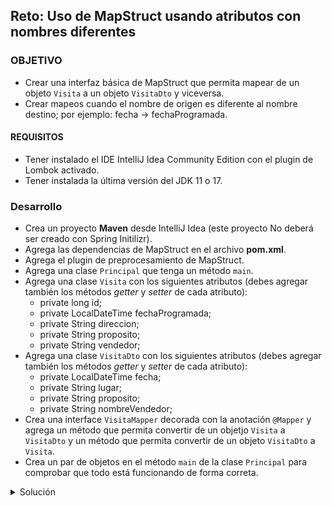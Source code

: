 ## Reto: Uso de MapStruct usando atributos con nombres diferentes

### OBJETIVO
- Crear una interfaz básica de MapStruct que permita mapear de un objeto `Visita` a un objeto `VisitaDto` y viceversa.
- Crear mapeos cuando el nombre de origen es diferente al nombre destino; por ejemplo: fecha -> fechaProgramada.

#### REQUISITOS
- Tener instalado el IDE IntelliJ Idea Community Edition con el plugin de Lombok activado.
- Tener instalada la última versión del JDK 11 o 17.


### Desarrollo
- Crea un proyecto **Maven** desde IntelliJ Idea (este proyecto No deberá ser creado con Spring Initilizr).
- Agrega las dependencias de MapStruct en el archivo **pom.xml**.
- Agrega el plugin de preprocesamiento de MapStruct.
- Agrega una clase `Principal` que tenga un método `main`.
- Agrega una clase `Visita` con los siguientes atributos (debes agregar también los métodos *getter* y *setter* de cada atributo):
    - private long id;
    - private LocalDateTime fechaProgramada;
    - private String direccion;
    - private String proposito;
    - private String vendedor;
- Agrega una clase `VisitaDto` con los siguientes atributos (debes agregar también los métodos *getter* y *setter* de cada atributo):
    - private LocalDateTime fecha;
    - private String lugar;
    - private String proposito;
    - private String nombreVendedor;
- Crea una interface `VisitaMapper` decorada con la anotación `@Mapper` y agrega un método que permita convertir de un objetjo `Visita` a `VisitaDto` y un método que permita convertir de un objeto `VisitaDto` a `Visita`.
- Crea un par de objetos en el método `main` de la clase `Principal` para comprobar que todo está funcionando de forma correta.


<details>
	<summary>Solución</summary>
1. Crea un proyecto **Maven** desde el IDE IntelliJ Idea. Este proyecto No deberá ser creado con Spring Initilizr.

2. Agrega al proyecto, en el archivo **pom.xml** las dependencias de MapStruct:

```xml
<dependencies>
        <dependency>
            <groupId>org.mapstruct</groupId>
            <artifactId>mapstruct</artifactId>
            <version>${org.mapstruct.version}</version>
        </dependency>
        <dependency>
            <groupId>org.mapstruct</groupId>
            <artifactId>mapstruct-processor</artifactId>
            <version>${org.mapstruct.version}</version>
            <optional>true</optional>
        </dependency>
</dependencies>
```
4. En el caso de MapStruct también hay que agregar un plugin de Maven, el cual se encargará de generar el código para realizar el mapeo correspondiente.
```xml
  <build>
        <plugins>
            <plugin>
                <groupId>org.apache.maven.plugins</groupId>
                <artifactId>maven-compiler-plugin</artifactId>
                <version>3.8.1</version>
                <configuration>
                    <source>11</source>
                    <target>11</target>
                    <annotationProcessorPaths>
                        <path>
                            <groupId>org.mapstruct</groupId>
                            <artifactId>mapstruct-processor</artifactId>
                            <version>${org.mapstruct.version}</version>
                        </path>
                    </annotationProcessorPaths>
                </configuration>
            </plugin>
        </plugins>
    </build>
```


5. Crea un nuevo paquete llamado `org.bedu.java.backend.sesion5.ejemplo2` y adentro crea una clase llamada `Principal` que tenga un método `main` de la siguiente forma:
```java
public class Principal {
    public static void main(String[] args) {
        
    }
}
```

6. Crea un subpaquete llamado `model` y adentro de este una clase llamada `Visita` con los siguientes atributos:
```java
    private long id;
    private LocalDateTime fechaProgramada;
    private String direccion;
    private String proposito;
    private String vendedor;
```
Coloca también sus métodos *getter* y *setter*.

7. Agrega, a la altura de `model` un paquete llamado `dtos`. Adentro de este agrega una clase llamada `VisitaDto` con los siguientes atributos:
```java
    private LocalDateTime fecha;
    private String lugar;
    private String proposito;
    private String nombreVendedor;
```
No olvides colocar también sus métodos *getter* y *setter*.

8. Dentro del paquete *dtos* agrega un subpquete llamado *mappings*.

9. Dentro del paquete `mappings` crea una **interface** llamada `VisitaMapper` y decórala con la anotación `@@Mapper`:
```java
    @Mapper
    public interface VisitaMapper {
    
    }
```

10. Agrega los siguientes métodos dentro de la interface `VisitaMapper`, el primero le dice a MapStruct que debe crear un método que transforme de un `Visita` (que recibe como parámetro) a un `VisitaDto` (que es el objeto que el método regresará). El segundo método hace lo opuesto, recibe un objeto `Visita` y regresa un objeto `VisitaDto` con los atribtos mapeados provenientes del `Cliente`. MapStruct se encargará de crear una implementación de esta interface.

```java
    VisitaDto visitaToVisitaDto(Visita visita);
    
    Visita visitaDtoToVisita(VisitaDto visitaDto);
```

11. Decora cada uno de los métodos con las anotaciones `@Mappings` y `@Mapping` indicando los nombres de los atributos de origen y destino de cada mapeo.

```java
@Mapper
public interface VisitaMapper {

    @Mappings({
            @Mapping(source = "fechaProgramada", target = "fecha"),
            @Mapping(source = "vendedor", target = "nombreVendedor"),
            @Mapping(source = "direccion", target = "lugar")
    })
    VisitaDto visitaToVisitaDto(Visita visita);

    @Mappings({
            @Mapping(source = "fecha", target = "fechaProgramada"),
            @Mapping(source = "nombreVendedor", target = "vendedor"),
            @Mapping(source = "lugar", target = "direccion")
    })
    Visita visitaDtoToVisita(VisitaDto visitaDto);
}
```

12. En el método `main` crea una una instancia de `Visita` colocando valores en sus atributos y luego crea una instancia de la clase que implementa la interface `VisitaMapper` y que es creada por MapStruct. Por default esta clase tendrá el mismo nombre que nuestra interface, agregando `Impl` al final:

```java
        Visita visita = new Visita();
        visita.setDireccion("Oficina del cliente");
        visita.setFechaProgramada(LocalDateTime.now().plusDays(5));
        visita.setProposito("Presentar nuevos productos");
        visita.setVendedor("Juan Pérez");

        VisitaMapper mapper  = new VisitaMapperImpl();
```

13. Usando esta instancia usa el método `visitaToVisitaDto` e imprime los valores de los atibutos del objeto `Visita` obtenido:
```java
        VisitaDto visitaDtoMapeada = mapper.visitaToVisitaDto(visita);

        System.out.printf("Propósito: %s%n", visitaDtoMapeada.getProposito());
        System.out.printf("Fecha de visita: %s%n", visitaDtoMapeada.getFecha());
        System.out.printf("Vendedor: %s%n%n", visitaDtoMapeada.getNombreVendedor());

```

En la consola de salida debe haber un mensaje similar al siguiente:

![imagen](img/img_01.png)

14. Has lo mismo pero ahora creando una instancia de `VisitaDto` e imprimiendo los valores del objeto `Visita` mapeado:
```java
        VisitaDto visitaDto = new VisitaDto();
        visitaDto.setFecha(LocalDateTime.now().plusDays(7));
        visitaDto.setLugar("Casa del cliente");
        visitaDto.setNombreVendedor("Juan Manuel");
        visitaDto.setProposito("Presentación de nuevos productos");

        Visita visitaMapeada = mapper.visitaDtoToVisita(visitaDto);

        System.out.printf("Propósito: %s%n", visitaMapeada.getProposito());
        System.out.printf("Fecha de visita: %s%n", visitaMapeada.getFechaProgramada());
        System.out.printf("Vendedor: %s%n", visitaMapeada.getVendedor());
```

![imagen](img/img_02.png)


</details>
